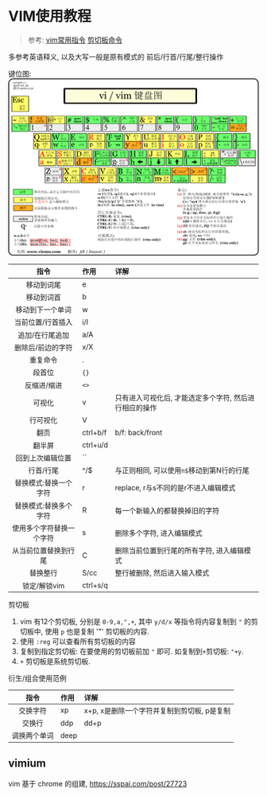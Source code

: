 # VIM使用教程
> 参考: [vim常用指令](https://www.jianshu.com/p/dde77e3b299f)
> [剪切板命令](https://www.cnblogs.com/softwaretesting/archive/2011/07/12/2104434.html)

多参考英语释义, 以及大写一般是原有模式的 前后/行首/行尾/整行操作

键位图: ![vim-key](./attach/vim-key.png)

|指令|作用|详解|
|:----:|:-----|:-----|
|移动到词尾|e||
|移动到词首|b||
|移动到下一个单词|w||
|当前位置/行首插入|i/I||
|追加/在行尾追加|a/A||
|删除后/前边的字符|x/X||
|重复命令|\.||
|段首位|`{}`||
|反缩进/缩进|`<>`||
|可视化|v|只有进入可视化后, 才能选定多个字符, 然后进行相应的操作|
|行可视化|V||
|翻页|ctrl+b/f|b/f: back/front|
|翻半屏|ctrl+u/d||
|回到上次编辑位置|\`\`||
|行首/行尾|^/$|与正则相同, 可以使用`n$`移动到第N行的行尾|
|替换模式:替换一个字符|r|replace, r与s不同的是r不进入编辑模式|
|替换模式:替换多个字符|R|每一个新输入的都替换掉旧的字符|
|使用多个字符替换一个字符|s|删除多个字符, 进入编辑模式|
|从当前位置替换到行尾|C|删除当前位置到行尾的所有字符, 进入编辑模式|
|替换整行|S/cc|整行被删除, 然后进入输入模式|
|锁定/解锁vim|ctrl+s/q||

剪切板
1. vim 有12个剪切板, 分别是 `0-9,a,",+`, 其中 `y/d/x` 等指令将内容复制到 `"` 的剪切板中, 使用 `p` 也是复制 '"' 剪切板的内容.
2. 使用 `:reg` 可以查看所有剪切板的内容
3. 复制到指定剪切板: 在要使用的剪切板前加 `"` 即可. 如复制到`+`剪切板: `"+y`.
4. `+` 剪切板是系统剪切板. 

衍生/组合使用范例

|指令|作用|详解|
|:----:|:-----|:-----|
|交换字符|xp|x+p, x是删除一个字符并复制到剪切板, p是复制|
|交换行|ddp|dd+p|
|调换两个单词|deep||


## vimium
vim 基于 chrome 的组建, 
https://sspai.com/post/27723
